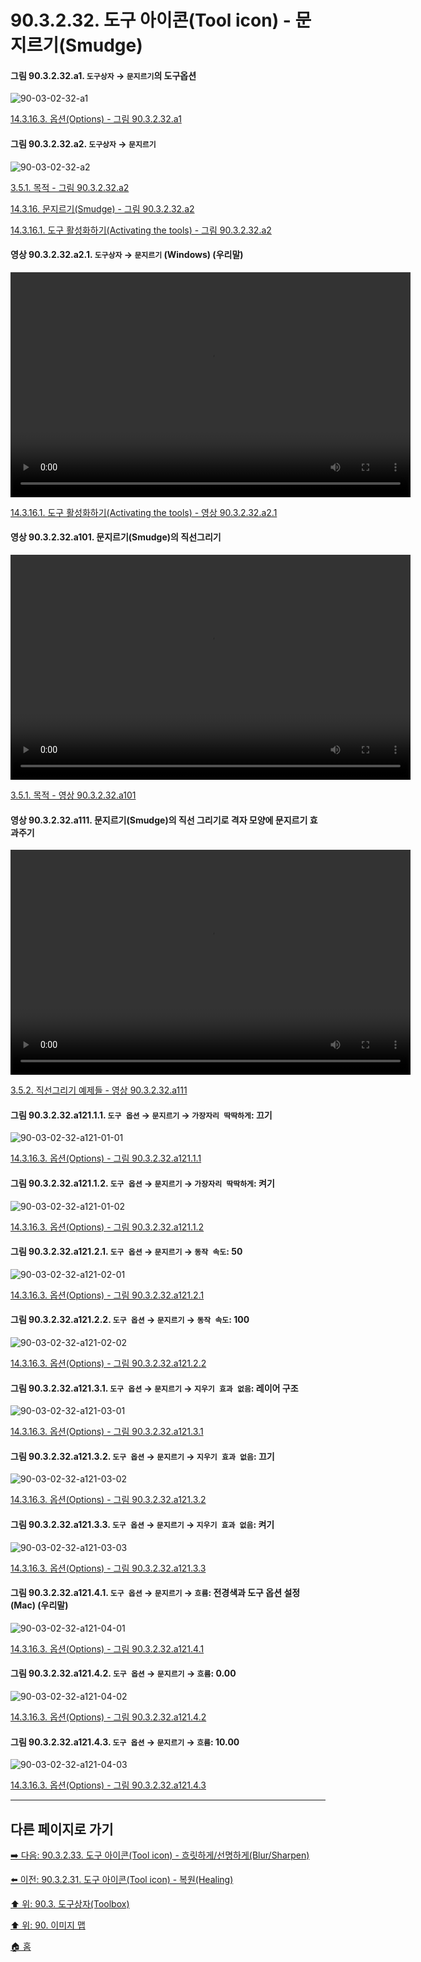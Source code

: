 # 90.3.2.32. 도구 아이콘(Tool icon) - 문지르기(Smudge)

<a id="90-03-02-32-a1"></a>

#### 그림 90.3.2.32.a1. `도구상자` → `문지르기`의 도구옵션
![90-03-02-32-a1](https://github.com/wonder13662/gimp/assets/15767104/89235865-2de8-4001-8b55-0ec8e97014ed)

[14.3.16.3. 옵션(Options) - 그림 90.3.2.32.a1](./14-03-16-03-options.md#90-03-02-32-a1)

<a id="90-03-02-32-a2"></a>

#### 그림 90.3.2.32.a2. `도구상자` → `문지르기`
![90-03-02-32-a2](https://github.com/wonder13662/gimp/assets/15767104/29694b78-a2b8-40a3-b11c-a4b0a6dbdb9b)

[3.5.1. 목적 - 그림 90.3.2.32.a2](./03-05-01-intention.md#90-03-02-32-a2)

[14.3.16. 문지르기(Smudge) - 그림 90.3.2.32.a2](./14-03-16-00-smudge.md#90-03-02-32-a2)

[14.3.16.1. 도구 활성화하기(Activating the tools) - 그림 90.3.2.32.a2](./14-03-16-01-activating_the_tool.md#90-03-02-32-a2)

<a id="90-03-02-32-a2-01"></a>

#### 영상 90.3.2.32.a2.1. `도구상자` → `문지르기` (Windows) (우리말)
<video controls="controls" width="640" height="360" src="https://github.com/wonder13662/gimp/assets/15767104/7002d78e-be13-4b46-bba2-dce814f41a26"></video>

[14.3.16.1. 도구 활성화하기(Activating the tools) - 영상 90.3.2.32.a2.1](./14-03-16-01-activating_the_tool.md#90-03-02-32-a2-01)

<a id="90-03-02-32-a101"></a>

#### 영상 90.3.2.32.a101. 문지르기(Smudge)의 직선그리기
<video controls="controls" width="640" height="360" environment="MacOS:Sonoma 14.2.1 GIMP 2.10.36" src="https://github.com/wonder13662/gimp/assets/15767104/c266461f-b922-4a68-a836-a500bb18047a"></video>

[3.5.1. 목적 - 영상 90.3.2.32.a101](./03-05-01-intention.md#90-03-02-32-a101)

<a id="90-03-02-32-a111"></a>

#### 영상 90.3.2.32.a111. 문지르기(Smudge)의 직선 그리기로 격자 모양에 문지르기 효과주기
<video controls="controls" width="640" height="360" environment="MacOS:Sonoma 14.2.1 GIMP 2.10.36" src="https://github.com/wonder13662/gimp/assets/15767104/a040ac09-806b-47b5-ae25-2accfa6630c8"></video>

[3.5.2. 직선그리기 예제들 - 영상 90.3.2.32.a111](./03-05-02-examples.md#90-03-02-32-a111)

<a id="90-03-02-32-a121-01-01"></a>

#### 그림 90.3.2.32.a121.1.1. `도구 옵션` → `문지르기` → `가장자리 딱딱하게`: 끄기
![90-03-02-32-a121-01-01](https://github.com/wonder13662/gimp/assets/15767104/6d40956b-1cf7-4910-a460-fafe15e99b27)

[14.3.16.3. 옵션(Options) - 그림 90.3.2.32.a121.1.1](./14-03-16-03-options.md#90-03-02-32-a121-01-01)

<a id="90-03-02-32-a121-01-02"></a>

#### 그림 90.3.2.32.a121.1.2. `도구 옵션` → `문지르기` → `가장자리 딱딱하게`: 켜기
![90-03-02-32-a121-01-02](https://github.com/wonder13662/gimp/assets/15767104/7a3f5343-a223-44d5-a5d0-927b36a74a64)

[14.3.16.3. 옵션(Options) - 그림 90.3.2.32.a121.1.2](./14-03-16-03-options.md#90-03-02-32-a121-01-02)

<a id="90-03-02-32-a121-02-01"></a>

#### 그림 90.3.2.32.a121.2.1. `도구 옵션` → `문지르기` → `동작 속도`: 50
![90-03-02-32-a121-02-01](https://github.com/wonder13662/gimp/assets/15767104/f150bea7-a3f2-4c21-8b8d-9905abf1be51)

[14.3.16.3. 옵션(Options) - 그림 90.3.2.32.a121.2.1](./14-03-16-03-options.md#90-03-02-32-a121-02-01)

<a id="90-03-02-32-a121-02-02"></a>

#### 그림 90.3.2.32.a121.2.2. `도구 옵션` → `문지르기` → `동작 속도`: 100
![90-03-02-32-a121-02-02](https://github.com/wonder13662/gimp/assets/15767104/30d9b204-f21f-4591-8c79-8800d7b3dddf)

[14.3.16.3. 옵션(Options) - 그림 90.3.2.32.a121.2.2](./14-03-16-03-options.md#90-03-02-32-a121-02-02)

<a id="90-03-02-32-a121-03-01"></a>

#### 그림 90.3.2.32.a121.3.1. `도구 옵션` → `문지르기` → `지우기 효과 없음`: 레이어 구조
![90-03-02-32-a121-03-01](https://github.com/wonder13662/gimp/assets/15767104/12c0ea44-e6fb-4f42-b67c-fc7d0e270499)

[14.3.16.3. 옵션(Options) - 그림 90.3.2.32.a121.3.1](./14-03-16-03-options.md#90-03-02-32-a121-03-01)

<a id="90-03-02-32-a121-03-02"></a>

#### 그림 90.3.2.32.a121.3.2. `도구 옵션` → `문지르기` → `지우기 효과 없음`: 끄기
![90-03-02-32-a121-03-02](https://github.com/wonder13662/gimp/assets/15767104/12cd808f-438e-4493-99d7-7b419ea3e387)

[14.3.16.3. 옵션(Options) - 그림 90.3.2.32.a121.3.2](./14-03-16-03-options.md#90-03-02-32-a121-03-02)

<a id="90-03-02-32-a121-03-03"></a>

#### 그림 90.3.2.32.a121.3.3. `도구 옵션` → `문지르기` → `지우기 효과 없음`: 켜기
![90-03-02-32-a121-03-03](https://github.com/wonder13662/gimp/assets/15767104/df74c4a1-2218-4799-815f-8fd0debcf959)

[14.3.16.3. 옵션(Options) - 그림 90.3.2.32.a121.3.3](./14-03-16-03-options.md#90-03-02-32-a121-03-03)

<a id="90-03-02-32-a121-04-01"></a>

#### 그림 90.3.2.32.a121.4.1. `도구 옵션` → `문지르기` → `흐름`: 전경색과 도구 옵션 설정 (Mac) (우리말)
![90-03-02-32-a121-04-01](https://github.com/wonder13662/gimp/assets/15767104/3549ee5d-87f6-4f7d-91ac-ef734914a24d)

[14.3.16.3. 옵션(Options) - 그림 90.3.2.32.a121.4.1](./14-03-16-03-options.md#90-03-02-32-a121-04-01)

<a id="90-03-02-32-a121-04-02"></a>

#### 그림 90.3.2.32.a121.4.2. `도구 옵션` → `문지르기` → `흐름`: 0.00
![90-03-02-32-a121-04-02](https://github.com/wonder13662/gimp/assets/15767104/4ca787f9-9f04-4433-acec-7f79e490633c)

[14.3.16.3. 옵션(Options) - 그림 90.3.2.32.a121.4.2](./14-03-16-03-options.md#90-03-02-32-a121-04-02)

<a id="90-03-02-32-a121-04-03"></a>

#### 그림 90.3.2.32.a121.4.3. `도구 옵션` → `문지르기` → `흐름`: 10.00
![90-03-02-32-a121-04-03](https://github.com/wonder13662/gimp/assets/15767104/6cc92fad-0978-4ce9-890e-7b0d0f5a76a5)

[14.3.16.3. 옵션(Options) - 그림 90.3.2.32.a121.4.3](./14-03-16-03-options.md#90-03-02-32-a121-04-03)

***

## 다른 페이지로 가기

[➡️ 다음: 90.3.2.33. 도구 아이콘(Tool icon) - 흐릿하게/선명하게(Blur/Sharpen)](./90-03-02-33-blur_sharpen.md)

[⬅️ 이전: 90.3.2.31. 도구 아이콘(Tool icon) - 복원(Healing)](./90-03-02-31-healing.md)

[⬆️ 위: 90.3. 도구상자(Toolbox)](./90-03-00-toolbox.md)

[⬆️ 위: 90. 이미지 맵](./90-00-image-map.md)

[🏠 홈](./00-home.md)
